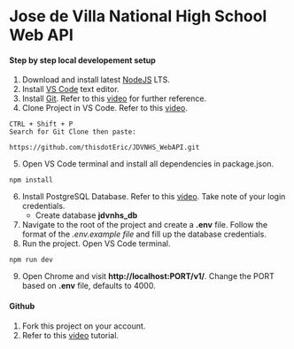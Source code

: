 # Jose de Villa National High School Web API

#### Step by step local developement setup

1. Download and install latest [NodeJS](https://nodejs.org/en/download/) LTS.
2. Install [VS Code](https://code.visualstudio.com/download) text editor.
3. Install [Git](https://git-scm.com/downloads). Refer to this [video](https://m.youtube.com/watch?v=QqP7YZlZEOo) for further reference.
4. Clone Project in VS Code. Refer to this [video](https://m.youtube.com/watch?v=pVQCJ6sY8AQ).

```
CTRL + Shift + P
Search for Git Clone then paste:

https://github.com/thisdotEric/JDVNHS_WebAPI.git
```

5. Open VS Code terminal and install all dependencies in package.json.

```
npm install
```

6.  Install PostgreSQL Database. Refer to this [video](https://m.youtube.com/watch?v=BLH3s5eTL4Y&t=438s). Take note of your login credentials.
    - Create database **jdvnhs_db**
7.  Navigate to the root of the project and create a **.env** file. Follow the format of the _.env.example file_ and fill up the database credentials.
8.  Run the project. Open VS Code terminal.

```
npm run dev
```

9. Open Chrome and visit **http://localhost:PORT/v1/**. Change the PORT based on **.env** file, defaults to 4000.

#### Github

1. Fork this project on your account.
2. Refer to this [video](https://m.youtube.com/watch?v=_NrSWLQsDL4&t=15s) tutorial.
